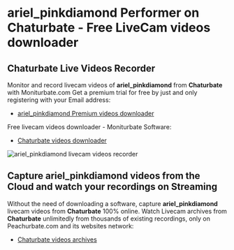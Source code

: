 # ariel_pinkdiamond Performer on Chaturbate - Free LiveCam videos downloader

## Chaturbate Live Videos Recorder

Monitor and record livecam videos of **ariel_pinkdiamond** from **Chaturbate** with Moniturbate.com
Get a premium trial for free by just and only registering with your Email address:
* [ariel_pinkdiamond Premium videos downloader](https://moniturbate.com/request-demo-licence-key.html)

Free livecam videos downloader - Moniturbate Software:
* [Chaturbate videos downloader](https://moniturbate.com/moniturbate-download-software.html)

![ariel_pinkdiamond livecam videos recorder](https://peachurnet.com/templates/moniturbate-software.png)


## Capture ariel_pinkdiamond videos from the Cloud and watch your recordings on Streaming

Without the need of downloading a software, capture **ariel_pinkdiamond** livecam videos from **Chaturbate** 100% online.
Watch Livecam archives from **Chaturbate** unlimitedly from thousands of existing recordings, only on Peachurbate.com and its websites network:
* [Chaturbate videos archives](https://peachurnet.com/)
